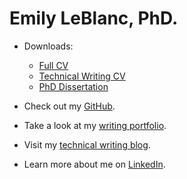 # Emily LeBlanc, PhD.


* Downloads:

  * [Full CV](/docs/LeBlanc_full_CV_2022.pdf)
  * [Technical Writing CV](docs/LeBlanc_writing_CV_2022.pdf)
  * [PhD Dissertation](docs/dissertation-full.pdf)



* Check out my [GitHub](https://github.com/eleblanc-ai/).


* Take a look at my [writing portfolio](https://github.com/eleblanc-ai/writing-portfolio).
 

* Visit my [technical writing blog](https://eleblanc.dev/).


* Learn more about me on [LinkedIn](https://www.linkedin.com/in/emily-leblanc-217a0042).
